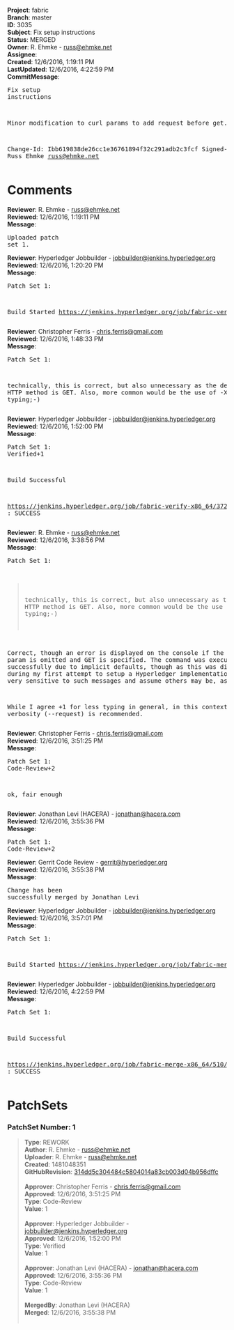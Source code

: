 <strong>Project</strong>: fabric<br><strong>Branch</strong>: master<br><strong>ID</strong>: 3035<br><strong>Subject</strong>: Fix setup instructions<br><strong>Status</strong>: MERGED<br><strong>Owner</strong>: R. Ehmke - russ@ehmke.net<br><strong>Assignee</strong>:<br><strong>Created</strong>: 12/6/2016, 1:19:11 PM<br><strong>LastUpdated</strong>: 12/6/2016, 4:22:59 PM<br><strong>CommitMessage</strong>:<br><pre>Fix setup instructions

Minor modification to curl params to add request before get.

Change-Id: Ibb619838de26cc1e36761894f32c291adb2c3fcf
Signed-off-by: Russ Ehmke <russ@ehmke.net>
</pre><h1>Comments</h1><strong>Reviewer</strong>: R. Ehmke - russ@ehmke.net<br><strong>Reviewed</strong>: 12/6/2016, 1:19:11 PM<br><strong>Message</strong>: <pre>Uploaded patch set 1.</pre><strong>Reviewer</strong>: Hyperledger Jobbuilder - jobbuilder@jenkins.hyperledger.org<br><strong>Reviewed</strong>: 12/6/2016, 1:20:20 PM<br><strong>Message</strong>: <pre>Patch Set 1:

Build Started https://jenkins.hyperledger.org/job/fabric-verify-x86_64/3723/</pre><strong>Reviewer</strong>: Christopher Ferris - chris.ferris@gmail.com<br><strong>Reviewed</strong>: 12/6/2016, 1:48:33 PM<br><strong>Message</strong>: <pre>Patch Set 1:

technically, this is correct, but also unnecessary as the default HTTP method is GET. Also, more common would be the use of -X (less typing;-)</pre><strong>Reviewer</strong>: Hyperledger Jobbuilder - jobbuilder@jenkins.hyperledger.org<br><strong>Reviewed</strong>: 12/6/2016, 1:52:00 PM<br><strong>Message</strong>: <pre>Patch Set 1: Verified+1

Build Successful 

https://jenkins.hyperledger.org/job/fabric-verify-x86_64/3723/ : SUCCESS</pre><strong>Reviewer</strong>: R. Ehmke - russ@ehmke.net<br><strong>Reviewed</strong>: 12/6/2016, 3:38:56 PM<br><strong>Message</strong>: <pre>Patch Set 1:

> technically, this is correct, but also unnecessary as the default HTTP method is GET. Also, more common would be the use of -X (less typing;-)

Correct, though an error is displayed on the console if the --request param is omitted and GET is specified.  The command was executing successfully due to implicit defaults, though as this was discovered during my first attempt to setup a Hyperledger implementation, I was very sensitive to such messages and assume others may be, as well. 

While I agree +1 for less typing in general, in this context verbosity (--request) is recommended.</pre><strong>Reviewer</strong>: Christopher Ferris - chris.ferris@gmail.com<br><strong>Reviewed</strong>: 12/6/2016, 3:51:25 PM<br><strong>Message</strong>: <pre>Patch Set 1: Code-Review+2

ok, fair enough</pre><strong>Reviewer</strong>: Jonathan Levi (HACERA) - jonathan@hacera.com<br><strong>Reviewed</strong>: 12/6/2016, 3:55:36 PM<br><strong>Message</strong>: <pre>Patch Set 1: Code-Review+2</pre><strong>Reviewer</strong>: Gerrit Code Review - gerrit@hyperledger.org<br><strong>Reviewed</strong>: 12/6/2016, 3:55:38 PM<br><strong>Message</strong>: <pre>Change has been successfully merged by Jonathan Levi</pre><strong>Reviewer</strong>: Hyperledger Jobbuilder - jobbuilder@jenkins.hyperledger.org<br><strong>Reviewed</strong>: 12/6/2016, 3:57:01 PM<br><strong>Message</strong>: <pre>Patch Set 1:

Build Started https://jenkins.hyperledger.org/job/fabric-merge-x86_64/510/</pre><strong>Reviewer</strong>: Hyperledger Jobbuilder - jobbuilder@jenkins.hyperledger.org<br><strong>Reviewed</strong>: 12/6/2016, 4:22:59 PM<br><strong>Message</strong>: <pre>Patch Set 1:

Build Successful 

https://jenkins.hyperledger.org/job/fabric-merge-x86_64/510/ : SUCCESS</pre><h1>PatchSets</h1><h3>PatchSet Number: 1</h3><blockquote><strong>Type</strong>: REWORK<br><strong>Author</strong>: R. Ehmke - russ@ehmke.net<br><strong>Uploader</strong>: R. Ehmke - russ@ehmke.net<br><strong>Created</strong>: 1481048351<br><strong>GitHubRevision</strong>: [314dd5c304484c5804014a83cb003d04b956dffc](https://github.com/hyperledger/fabric/commit/314dd5c304484c5804014a83cb003d04b956dffc)<br><br><strong>Approver</strong>: Christopher Ferris - chris.ferris@gmail.com<br><strong>Approved</strong>: 12/6/2016, 3:51:25 PM<br><strong>Type</strong>: Code-Review<br><strong>Value</strong>: 1<br><br><strong>Approver</strong>: Hyperledger Jobbuilder - jobbuilder@jenkins.hyperledger.org<br><strong>Approved</strong>: 12/6/2016, 1:52:00 PM<br><strong>Type</strong>: Verified<br><strong>Value</strong>: 1<br><br><strong>Approver</strong>: Jonathan Levi (HACERA) - jonathan@hacera.com<br><strong>Approved</strong>: 12/6/2016, 3:55:36 PM<br><strong>Type</strong>: Code-Review<br><strong>Value</strong>: 1<br><br><strong>MergedBy</strong>: Jonathan Levi (HACERA)<br><strong>Merged</strong>: 12/6/2016, 3:55:38 PM<br><br></blockquote>